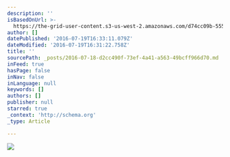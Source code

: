 ```yaml
---
description: ''
isBasedOnUrl: >-
  https://the-grid-user-content.s3-us-west-2.amazonaws.com/d74cc09b-555e-41b1-8985-05be520e9df1.jpg
author: []
datePublished: '2016-07-19T16:33:11.079Z'
dateModified: '2016-07-19T16:31:22.758Z'
title: ''
sourcePath: _posts/2016-07-18-d2cc490f-73ef-4a41-a563-49bcff966d70.md
inFeed: true
hasPage: false
inNav: false
inLanguage: null
keywords: []
authors: []
publisher: null
starred: true
_context: 'http://schema.org'
_type: Article

---
```

![](https://the-grid-user-content.s3-us-west-2.amazonaws.com/d74cc09b-555e-41b1-8985-05be520e9df1.jpg)